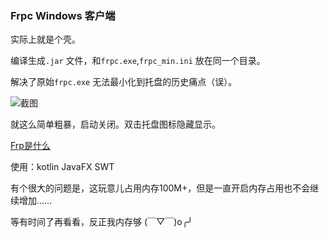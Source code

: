 ### Frpc Windows 客户端

实际上就是个壳。

编译生成`.jar` 文件，和`frpc.exe`,`frpc_min.ini` 放在同一个目录。

解决了原始`frpc.exe` 无法最小化到托盘的历史痛点（误）。

![截图](http://i.imgur.com/ve3EGrF.png)

就这么简单粗暴，启动关闭。双击托盘图标隐藏显示。

[Frp是什么](https://github.com/fatedier/frp)

使用：kotlin JavaFX SWT

有个很大的问题是，这玩意儿占用内存100M+，但是一直开启内存占用也不会继续增加……

等有时间了再看看，反正我内存够 (￣▽￣)o╭╯